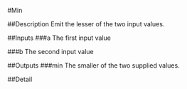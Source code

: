 #Min

##Description
Emit the lesser of the two input values.

##Inputs
###a
The first input value

###b
The second input value

##Outputs
###min
The smaller of the two supplied values.

##Detail

